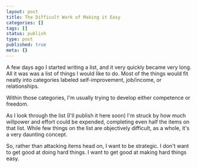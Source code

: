 ```yaml
---
layout: post
title: The Difficult Work of Making it Easy
categories: []
tags: []
status: publish
type: post
published: true
meta: {}
---
```


A few days ago I started writing a list, and it very quickly became very long. All it was was a list of things I would like to do. Most of the things would fit neatly into categories labeled self-improvement, job/income, or relationships.

Within those categories, I'm usually trying to develop either competence or freedom.

As I look through the list (I'll publish it here soon) I'm struck by how much willpower and effort could be expended, completing even half the items on that list. While few things on the list are objectively difficult, as a whole, it's a very daunting concept.

So, rather than attacking items head on, I want to be strategic. I don't want to get good at doing hard things. I want to get good at making hard things easy.